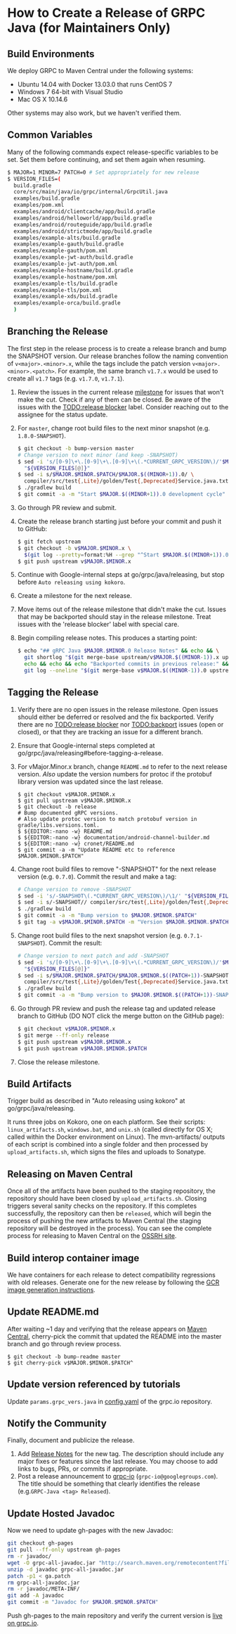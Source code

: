 How to Create a Release of GRPC Java (for Maintainers Only)
===============================================================

Build Environments
------------------
We deploy GRPC to Maven Central under the following systems:
- Ubuntu 14.04 with Docker 13.03.0 that runs CentOS 7
- Windows 7 64-bit with Visual Studio
- Mac OS X 10.14.6

Other systems may also work, but we haven't verified them.

Common Variables
----------------
Many of the following commands expect release-specific variables to be set. Set
them before continuing, and set them again when resuming.

```bash
$ MAJOR=1 MINOR=7 PATCH=0 # Set appropriately for new release
$ VERSION_FILES=(
  build.gradle
  core/src/main/java/io/grpc/internal/GrpcUtil.java
  examples/build.gradle
  examples/pom.xml
  examples/android/clientcache/app/build.gradle
  examples/android/helloworld/app/build.gradle
  examples/android/routeguide/app/build.gradle
  examples/android/strictmode/app/build.gradle
  examples/example-alts/build.gradle
  examples/example-gauth/build.gradle
  examples/example-gauth/pom.xml
  examples/example-jwt-auth/build.gradle
  examples/example-jwt-auth/pom.xml
  examples/example-hostname/build.gradle
  examples/example-hostname/pom.xml
  examples/example-tls/build.gradle
  examples/example-tls/pom.xml
  examples/example-xds/build.gradle
  examples/example-orca/build.gradle
  )
```


Branching the Release
---------------------
The first step in the release process is to create a release branch and bump
the SNAPSHOT version. Our release branches follow the naming
convention of `v<major>.<minor>.x`, while the tags include the patch version
`v<major>.<minor>.<patch>`. For example, the same branch `v1.7.x`
would be used to create all `v1.7` tags (e.g. `v1.7.0`, `v1.7.1`).

1. Review the issues in the current release [milestone](https://github.com/grpc/grpc-java/milestones)
   for issues that won't make the cut. Check if any of them can be
   closed. Be aware of the issues with the [TODO:release blocker][] label.
   Consider reaching out to the assignee for the status update.
2. For `master`, change root build files to the next minor snapshot (e.g.
   ``1.8.0-SNAPSHOT``).

   ```bash
   $ git checkout -b bump-version master
   # Change version to next minor (and keep -SNAPSHOT)
   $ sed -i 's/[0-9]\+\.[0-9]\+\.[0-9]\+\(.*CURRENT_GRPC_VERSION\)/'$MAJOR.$((MINOR+1)).0'\1/' \
     "${VERSION_FILES[@]}"
   $ sed -i s/$MAJOR.$MINOR.$PATCH/$MAJOR.$((MINOR+1)).0/ \
     compiler/src/test{,Lite}/golden/Test{,Deprecated}Service.java.txt
   $ ./gradlew build
   $ git commit -a -m "Start $MAJOR.$((MINOR+1)).0 development cycle"
   ```
3. Go through PR review and submit.
4. Create the release branch starting just before your commit and push it to GitHub:

   ```bash
   $ git fetch upstream
   $ git checkout -b v$MAJOR.$MINOR.x \
     $(git log --pretty=format:%H --grep "^Start $MAJOR.$((MINOR+1)).0 development cycle$" upstream/master)^
   $ git push upstream v$MAJOR.$MINOR.x
   ```
5. Continue with Google-internal steps at go/grpc/java/releasing, but stop
   before `Auto releasing using kokoro`.
6. Create a milestone for the next release.
7. Move items out of the release milestone that didn't make the cut. Issues that
   may be backported should stay in the release milestone. Treat issues with the
   'release blocker' label with special care.
8. Begin compiling release notes. This produces a starting point:

   ```bash
   $ echo "## gRPC Java $MAJOR.$MINOR.0 Release Notes" && echo && \
     git shortlog "$(git merge-base upstream/v$MAJOR.$((MINOR-1)).x upstream/v$MAJOR.$MINOR.x)"..upstream/v$MAJOR.$MINOR.x | cat && \
     echo && echo && echo "Backported commits in previous release:" && \
     git log --oneline "$(git merge-base v$MAJOR.$((MINOR-1)).0 upstream/v$MAJOR.$MINOR.x)"..v$MAJOR.$((MINOR-1)).0^
   ```

[TODO:release blocker]: https://github.com/grpc/grpc-java/issues?q=label%3A%22TODO%3Arelease+blocker%22
[TODO:backport]: https://github.com/grpc/grpc-java/issues?q=label%3ATODO%3Abackport

Tagging the Release
-------------------

1. Verify there are no open issues in the release milestone. Open issues should
   either be deferred or resolved and the fix backported. Verify there are no
   [TODO:release blocker][] nor [TODO:backport][] issues (open or closed), or
   that they are tracking an issue for a different branch.
2. Ensure that Google-internal steps completed at go/grpc/java/releasing#before-tagging-a-release.
3. For vMajor.Minor.x branch, change `README.md` to refer to the next release
   version. _Also_ update the version numbers for protoc if the protobuf library
   version was updated since the last release.

   ```shell
   $ git checkout v$MAJOR.$MINOR.x
   $ git pull upstream v$MAJOR.$MINOR.x
   $ git checkout -b release
   # Bump documented gRPC versions.
   # Also update protoc version to match protobuf version in gradle/libs.versions.toml.
   $ ${EDITOR:-nano -w} README.md
   $ ${EDITOR:-nano -w} documentation/android-channel-builder.md
   $ ${EDITOR:-nano -w} cronet/README.md
   $ git commit -a -m "Update README etc to reference $MAJOR.$MINOR.$PATCH"
   ```
4. Change root build files to remove "-SNAPSHOT" for the next release version
   (e.g. `0.7.0`). Commit the result and make a tag:

   ```bash
   # Change version to remove -SNAPSHOT
   $ sed -i 's/-SNAPSHOT\(.*CURRENT_GRPC_VERSION\)/\1/' "${VERSION_FILES[@]}"
   $ sed -i s/-SNAPSHOT// compiler/src/test{,Lite}/golden/Test{,Deprecated}Service.java.txt
   $ ./gradlew build
   $ git commit -a -m "Bump version to $MAJOR.$MINOR.$PATCH"
   $ git tag -a v$MAJOR.$MINOR.$PATCH -m "Version $MAJOR.$MINOR.$PATCH"
   ```
5. Change root build files to the next snapshot version (e.g. `0.7.1-SNAPSHOT`).
   Commit the result:

   ```bash
   # Change version to next patch and add -SNAPSHOT
   $ sed -i 's/[0-9]\+\.[0-9]\+\.[0-9]\+\(.*CURRENT_GRPC_VERSION\)/'$MAJOR.$MINOR.$((PATCH+1))-SNAPSHOT'\1/' \
     "${VERSION_FILES[@]}"
   $ sed -i s/$MAJOR.$MINOR.$PATCH/$MAJOR.$MINOR.$((PATCH+1))-SNAPSHOT/ \
     compiler/src/test{,Lite}/golden/Test{,Deprecated}Service.java.txt
   $ ./gradlew build
   $ git commit -a -m "Bump version to $MAJOR.$MINOR.$((PATCH+1))-SNAPSHOT"
   ```
6. Go through PR review and push the release tag and updated release branch to
   GitHub (DO NOT click the merge button on the GitHub page):

   ```bash
   $ git checkout v$MAJOR.$MINOR.x
   $ git merge --ff-only release
   $ git push upstream v$MAJOR.$MINOR.x
   $ git push upstream v$MAJOR.$MINOR.$PATCH
   ```
7. Close the release milestone.

Build Artifacts
---------------

Trigger build as described in "Auto releasing using kokoro" at
go/grpc/java/releasing.

It runs three jobs on Kokoro, one on each platform. See their scripts:
`linux_artifacts.sh`, `windows.bat`, and `unix.sh` (called directly for OS X;
called within the Docker environment on Linux). The mvn-artifacts/ outputs of
each script is combined into a single folder and then processed by
`upload_artifacts.sh`, which signs the files and uploads to Sonatype.

Releasing on Maven Central
--------------------------

Once all of the artifacts have been pushed to the staging repository, the
repository should have been closed by `upload_artifacts.sh`. Closing triggers
several sanity checks on the repository. If this completes successfully, the
repository can then be `released`, which will begin the process of pushing the
new artifacts to Maven Central (the staging repository will be destroyed in the
process). You can see the complete process for releasing to Maven Central on the
[OSSRH site](https://central.sonatype.org/pages/releasing-the-deployment.html).

Build interop container image
-----------------------------

We have containers for each release to detect compatibility regressions with old
releases. Generate one for the new release by following the
[GCR image generation instructions](https://github.com/grpc/grpc/blob/master/tools/interop_matrix/README.md#step-by-step-instructions-for-adding-a-gcr-image-for-a-new-release-for-compatibility-test).

Update README.md
----------------
After waiting ~1 day and verifying that the release appears on [Maven
Central](https://search.maven.org/search?q=g:io.grpc), cherry-pick the commit
that updated the README into the master branch and go through review process.

```
$ git checkout -b bump-readme master
$ git cherry-pick v$MAJOR.$MINOR.$PATCH^
```

Update version referenced by tutorials
--------------------------------------

Update `params.grpc_vers.java` in
[config.yaml](https://github.com/grpc/grpc.io/blob/master/config.yaml)
of the grpc.io repository.

Notify the Community
--------------------
Finally, document and publicize the release.

1. Add [Release Notes](https://github.com/grpc/grpc-java/releases) for the new tag.
   The description should include any major fixes or features since the last release.
   You may choose to add links to bugs, PRs, or commits if appropriate.
2. Post a release announcement to [grpc-io](https://groups.google.com/forum/#!forum/grpc-io)
   (`grpc-io@googlegroups.com`). The title should be something that clearly identifies
   the release (e.g.`GRPC-Java <tag> Released`).

Update Hosted Javadoc
---------------------

Now we need to update gh-pages with the new Javadoc:

```bash
git checkout gh-pages
git pull --ff-only upstream gh-pages
rm -r javadoc/
wget -O grpc-all-javadoc.jar "http://search.maven.org/remotecontent?filepath=io/grpc/grpc-all/$MAJOR.$MINOR.$PATCH/grpc-all-$MAJOR.$MINOR.$PATCH-javadoc.jar"
unzip -d javadoc grpc-all-javadoc.jar
patch -p1 < ga.patch
rm grpc-all-javadoc.jar
rm -r javadoc/META-INF/
git add -A javadoc
git commit -m "Javadoc for $MAJOR.$MINOR.$PATCH"
```

Push gh-pages to the main repository and verify the current version is [live
on grpc.io](https://grpc.io/grpc-java/javadoc/).
